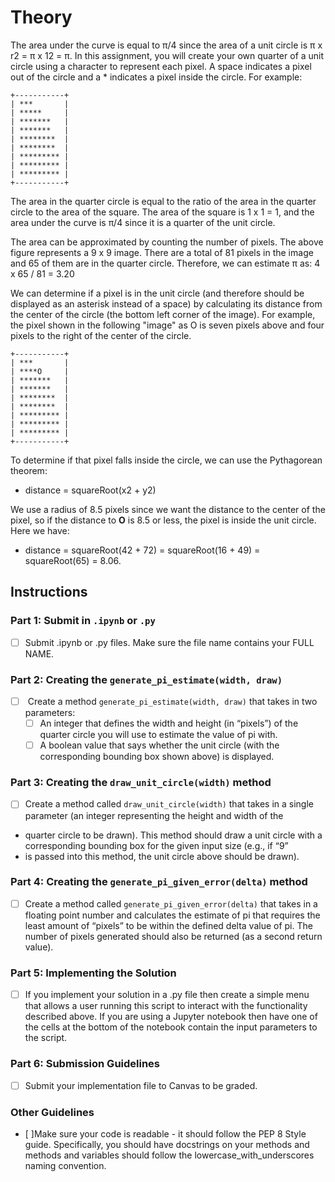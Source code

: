 # Theory
The area under the curve is equal to π/4 since the area of a unit circle is π x r2 = π x 12 = π. 
In this assignment, you will create your own quarter of a unit circle using a character to represent each pixel. 
A space indicates a pixel out of the circle and a * indicates a pixel inside the circle. For example:

```
+-----------+
| ***       |
| *****     |
| *******   |
| *******   |
| ********  |
| ********  |
| ********* |
| ********* |
| ********* |
+-----------+
```

The area in the quarter circle is equal to the ratio of the area in the quarter circle to the area of the square. 
The area of the square is 1 x 1 = 1, and the area under the curve is π/4 since it is a quarter of the unit circle.

The area can be approximated by counting the number of pixels. The above figure represents a 9 x 9 image. There are a
total of 81 pixels in the image and 65 of them are in the quarter circle. Therefore, we can estimate π as: 4 x 65 / 81 = 3.20

We can determine if a pixel is in the unit circle (and therefore should be displayed as an asterisk instead of a space) by 
calculating its distance from the center of the circle (the bottom left corner of the image). For example, the pixel shown 
in the following "image" as O is seven pixels above and four pixels to the right of the center of the circle.

```
+-----------+
| ***       |
| ****O     |
| *******   |
| *******   |
| ********  |
| ********  |
| ********* |
| ********* |
| ********* |
+-----------+
```

To determine if that pixel falls inside the circle, we can use the Pythagorean theorem:
- distance = squareRoot(x2 + y2)

We use a radius of 8.5 pixels since we want the distance to the center of the pixel, so if the distance to **O** is 8.5 or less, the pixel is inside the unit circle. Here we have:
- distance = squareRoot(42 + 72) = squareRoot(16 + 49) = squareRoot(65) = 8.06.

## Instructions

### Part 1: Submit in ```.ipynb``` or ```.py```
- [ ] Submit .ipynb or .py files. Make sure the file name contains your FULL NAME.

### Part 2: Creating the ```generate_pi_estimate(width, draw)```
- [ ]  Create a method ```generate_pi_estimate(width, draw)``` that takes in two parameters:
  - [ ] An integer that defines the width and height (in “pixels”) of the quarter circle you will use to estimate the value of pi with.
  - [ ] A boolean value that says whether the unit circle (with the corresponding bounding box shown above) is displayed.

### Part 3: Creating the ```draw_unit_circle(width)``` method
- [ ]  Create a method called ```draw_unit_circle(width)``` that takes in a single parameter (an integer representing the height and width of the 
- quarter circle to be drawn). This method should draw a unit circle with a corresponding bounding box for the given input size (e.g., if “9” 
- is passed into this method, the unit circle above should be drawn).

### Part 4: Creating the ```generate_pi_given_error(delta)``` method
 - [ ] Create a method called ```generate_pi_given_error(delta)``` that takes in a floating point number and calculates the estimate of pi that requires 
the least amount of “pixels” to be within the defined delta value of pi. The number of pixels generated should also be returned (as a second 
return value).

### Part 5: Implementing the Solution
- [ ] If you implement your solution in a .py file then create a simple menu that allows a user running this script to interact with the functionality
described above. If you are using a Jupyter notebook then have one of the cells at the bottom of the notebook contain the input parameters to 
the script.


### Part 6: Submission Guidelines
- [ ] Submit your implementation file to Canvas to be graded.


### Other Guidelines
- [ ]Make sure your code is readable - it should follow the PEP 8 Style guide. Specifically, you should have docstrings on your methods and methods 
and variables should follow the lowercase_with_underscores naming convention.
